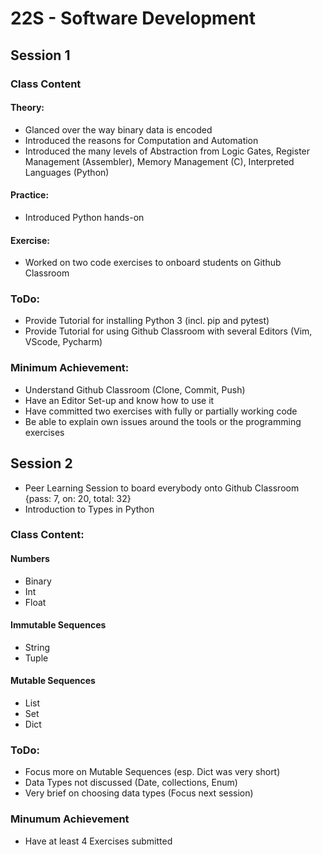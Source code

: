 # 22S - Software Development

## Session 1

### Class Content


#### Theory:

- Glanced over the way binary data is encoded
- Introduced the reasons for Computation and Automation
- Introduced the many levels of Abstraction from Logic Gates, Register Management (Assembler), Memory Management (C), Interpreted Languages (Python)


#### Practice: 

- Introduced Python hands-on


#### Exercise:

- Worked on two code exercises to onboard students on Github Classroom


### ToDo:

- Provide Tutorial for installing Python 3 (incl. pip and pytest)
- Provide Tutorial for using Github Classroom with several Editors (Vim, VScode, Pycharm)


### Minimum Achievement:

- Understand Github Classroom (Clone, Commit, Push)
- Have an Editor Set-up and know how to use it
- Have committed two exercises with fully or partially working code
- Be able to explain own issues around the tools or the programming exercises


## Session 2

- Peer Learning Session to board everybody onto Github Classroom {pass: 7, on: 20, total: 32}
- Introduction to Types in Python


### Class Content:


#### Numbers
- Binary
- Int
- Float


#### Immutable Sequences
- String
- Tuple 


#### Mutable Sequences
- List
- Set
- Dict


### ToDo:

- Focus more on Mutable Sequences (esp. Dict was very short)
- Data Types not discussed (Date, collections, Enum)
- Very brief on choosing data types (Focus next session)


### Minumum Achievement

- Have at least 4 Exercises submitted


